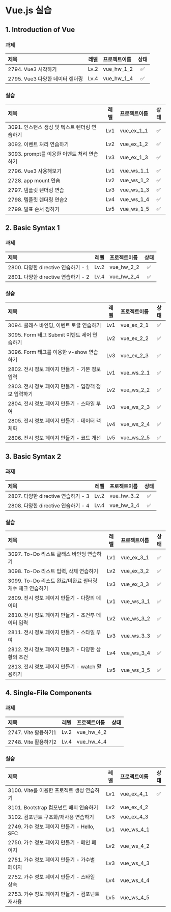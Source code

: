 # Vue.js 실습 

## 1. Introduction of Vue

### 과제

|제목|레벨|프로젝트이름|상태|
|:----------|:-----------:|:----------|:------------:|
|2794. Vue3 시작하기|Lv.2|vue_hw_1_2|✅|
|2795. Vue3 다양한 데이터 렌더링|Lv.4|vue_hw_1_4|✅|

### 실습

|제목|레벨|프로젝트이름|상태|
|:----------|:-----------:|:----------|:------------:|
|3091. 인스턴스 생성 및 텍스트 렌더링 연습하기|Lv1|vue_ex_1_1|✅|
|3092. 이벤트 처리 연습하기|Lv2|vue_ex_1_2|✅|
|3093. prompt를 이용한 이벤트 처리 연습하기|Lv3|vue_ex_1_3|✅|
|2796. Vue3 사용해보기|Lv1|vue_ws_1_1|✅|
|2728. app mount 연습|Lv2|vue_ws_1_2|✅|
|2797. 템플릿 렌더링 연습|Lv3|vue_ws_1_3|✅|
|2798. 템플릿 렌더링 연습2|Lv4|vue_ws_1_4|✅|
|2799. 발표 순서 정하기|Lv5|vue_ws_1_5|✅|



## 2. Basic Syntax 1

### 과제

|제목|레벨|프로젝트이름|상태|
|:----------|:-----------:|:----------|:------------:|
|2800. 다양한 directive 연습하기 - 1|Lv.2|vue_hw_2_2|✅|
|2801. 다양한 directive 연습하기 - 2|Lv.4|vue_hw_2_4|✅|

### 실습

|제목|레벨|프로젝트이름|상태|
|:----------|:-----------:|:----------|:------------:|
|3094. 클래스 바인딩, 이벤트 토글 연습하기|Lv1|vue_ex_2_1|✅|
|3095. Form 태그 Submit 이벤트 제어 연습하기|Lv2|vue_ex_2_2|✅|
|3096. Form 태그를 이용한 v-show 연습하기|Lv3|vue_ex_2_3|✅|
|2802. 전시 정보 페이지 만들기 - 기본 정보 입력|Lv1|vue_ws_2_1|✅|
|2803. 전시 정보 페이지 만들기 - 입장객 정보 입력하기|Lv2|vue_ws_2_2|✅|
|2804. 전시  정보 페이지 만들기 - 스타일 부여|Lv3|vue_ws_2_3|✅|
|2805. 전시 정보 페이지 만들기 - 데이터 객체화|Lv4|vue_ws_2_4|✅|
|2806. 전시 정보 페이지 만들기 - 코드 개선|Lv5|vue_ws_2_5|✅|



## 3. Basic Syntax 2

### 과제

|제목|레벨|프로젝트이름|상태|
|:----------|:-----------:|:----------|:------------:|
|2807. 다양한 directive 연습하기 - 3|Lv.2|vue_hw_3_2|✅|
|2808. 다양한 directive 연습하기 - 4|Lv.4|vue_hw_3_4|✅|

### 실습

|제목|레벨|프로젝트이름|상태|
|:----------|:-----------:|:----------|:------------:|
|3097. To-Do 리스트 클래스 바인딩 연습하기|Lv1|vue_ex_3_1|✅|
|3098. To-Do 리스트 입력, 삭제 연습하기|Lv2|vue_ex_3_2|✅|
|3099. To-Do 리스트 완료/미완료 필터링 개수 체크 연습하기|Lv3|vue_ex_3_3|✅|
|2809. 전시 정보 페이지 만들기 - 다량의 데이터|Lv1|vue_ws_3_1|✅|
|2810. 전시 정보 페이지 만들기 - 조건부 데이터 입력|Lv2|vue_ws_3_2|✅|
|2811. 전시 정보 페이지 만들기 - 스타일 부여|Lv3|vue_ws_3_3|✅|
|2812. 전시 정보 페이지 만들기 - 다양한 상황의 조건|Lv4|vue_ws_3_4|✅|
|2813. 전시 정보 페이지 만들기 - watch 활용하기|Lv5|vue_ws_3_5|✅|


## 4. Single-File Components

### 과제

|제목|레벨|프로젝트이름|상태|
|:----------|:-----------:|:----------|:------------:|
|2747. Vite 활용하기1|Lv.2|vue_hw_4_2||
|2748. Vite 활용하기2|Lv.4|vue_hw_4_4||

### 실습

|제목|레벨|프로젝트이름|상태|
|:----------|:-----------:|:----------|:------------:|
|3100. Vite를 이용한 프로젝트 생성 연습하기|Lv1|vue_ex_4_1|✅|
|3101. Bootstrap 컴포넌트 배치 연습하기|Lv2|vue_ex_4_2||
|3102. 컴포넌트 구조화/재사용 연습하기|Lv3|vue_ex_4_3||
|2749. 가수 정보 페이지 만들기 - Hello, SFC|Lv1|vue_ws_4_1||
|2750. 가수 정보 페이지 만들기 - 메인 페이지|Lv2|vue_ws_4_2||
|2751. 가수 정보 페이지 만들기 - 가수별 페이지|Lv3|vue_ws_4_3||
|2752. 가수 정보 페이지 만들기 - 스타일 상속|Lv4|vue_ws_4_4||
|2753. 가수 정보 페이지 만들기 - 컴포넌트 재사용 |Lv5|vue_ws_4_5||